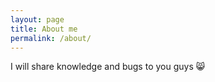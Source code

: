 ```yaml
---
layout: page
title: About me
permalink: /about/
---
```


I will share knowledge and bugs to you guys :smile_cat:
